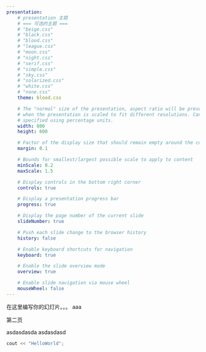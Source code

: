 ```yaml
---
presentation:
    # presentation 主题
    # === 可选的主题 ===
    # "beige.css"
    # "black.css"
    # "blood.css"
    # "league.css"
    # "moon.css"
    # "night.css"
    # "serif.css"
    # "simple.css"
    # "sky.css"
    # "solarized.css"
    # "white.css"
    # "none.css"
    theme: blood.css

    # The "normal" size of the presentation, aspect ratio will be preserved
    # when the presentation is scaled to fit different resolutions. Can be
    # specified using percentage units.
    width: 800
    height: 600

    # Factor of the display size that should remain empty around the content
    margin: 0.1

    # Bounds for smallest/largest possible scale to apply to content
    minScale: 0.2
    maxScale: 1.5

    # Display controls in the bottom right corner
    controls: true

    # Display a presentation progress bar
    progress: true

    # Display the page number of the current slide
    slideNumber: true

    # Push each slide change to the browser history
    history: false

    # Enable keyboard shortcuts for navigation
    keyboard: true

    # Enable the slide overview mode
    overview: true

    # Enable slide navigation via mouse wheel
    mouseWheel: false
---
```



<!-- slide -->

在这里编写你的幻灯片。。。
aaa

<!-- slide -->

第二页

<!-- slide -->
asdasdasda
asdasdasd


```cpp {cmd=run modify_source}
cout << "HelloWorld";
```

